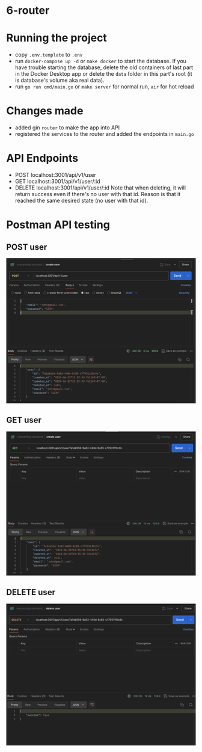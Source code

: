 # 6-router

# Running the project
- copy `.env.template` to `.env`
- run `docker-compose up -d` or `make docker` to start the database. If you have trouble starting the database, delete the old containers of last part in the Docker Desktop app or delete the `data` folder in this part's root (it is database's volume aka real data).
- run `go run cmd/main.go` or `make server` for normal run, `air` for hot reload

# Changes made
- added gin `router` to make the app into API
- registered the services to the router and added the endpoints in `main.go`

# API Endpoints
- POST localhost:3001/api/v1/user
- GET localhost:3001/api/v1/user/:id
- DELETE localhost:3001/api/v1/user/:id
Note that when deleting, it will return success even if there's no user with that id. Reason is that it reached the same desired state (no user with that id).

# Postman API testing

## POST user
![alt text](./_images/post.png)

## GET user
![alt text](./_images/get.png)

## DELETE user
![alt text](./_images/delete.png)
